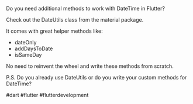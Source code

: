 Do you need additional methods to work with DateTime in Flutter?

Check out the DateUtils class from the material package.

It comes with great helper methods like:
 - dateOnly
 - addDaysToDate
 - isSameDay


No need to reinvent the wheel and write these methods from scratch.


P.S. Do you already use DateUtils or do you write your custom methods for DateTime?


#dart #flutter #flutterdevelopment